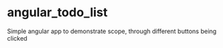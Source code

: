 angular_todo_list
=================

Simple angular app to demonstrate scope, through different buttons being clicked
